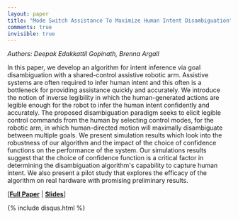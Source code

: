 ```yaml
---
layout: paper
title: "Mode Switch Assistance To Maximize Human Intent Disambiguation"
comments: true
invisible: true
---
```


<p class="text-left"><i>Authors: Deepak Edakkattil Gopinath, Brenna Argall</i></p>

In this paper, we develop an algorithm for intent inference via goal disambiguation with a shared-control assistive robotic arm. Assistive systems are often required to infer human intent and this often is a bottleneck for providing assistance quickly and accurately. We introduce the notion of inverse legibility in which the human-generated actions are legible enough for the robot to infer the human intent confidently and accurately. The proposed disambiguation paradigm seeks to elicit legible control commands from the human by selecting control modes, for the robotic arm, in which human-directed motion will maximally disambiguate between multiple goals. We present simulation results which look into the robustness of our algorithm and the impact of the choice of confidence functions on the performance of the system. Our simulations results suggest that the choice of confidence function is a critical factor in determining the disambiguation algorithm's capability to capture human intent. We also present a pilot study that explores the efficacy of the algorithm on real hardware with promising preliminary results.

[<b><a href="/static/papers/52.pdf">Full Paper</a></b> | <b><a href="/static/slides/52.mp4">Slides</a></b>]

{% include disqus.html %}
